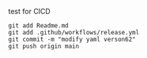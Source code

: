 test for CICD

```
git add Readme.md
git add .github/workflows/release.yml
git commit -m "modify yaml verson62"
git push origin main
```